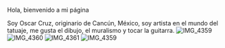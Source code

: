 Hola, bienvenido a mi página



Soy Oscar Cruz, originario de Cancún, México, soy artista en el mundo del tatuaje, me gusta el dibujo, el muralismo y tocar la guitarra.
![IMG_4359](https://user-images.githubusercontent.com/98052083/155466882-a82f246d-6aa7-4e41-8a72-f4c430580c4b.jpg)
![IMG_4360](https://user-images.githubusercontent.com/98052083/155466899-b74dfbf1-9154-4076-8c9a-3adaef988dbf.jpg)
![IMG_4361](https://user-images.githubusercontent.com/98052083/155466916-f73d81a5-a8a0-4cdf-ae2a-ca00f13c6f15.jpg)
![IMG_4359](https://user-images.githubusercontent.com/98052083/155466933-42be8ace-2f9a-47e0-949c-6859cfcbc746.jpg)
